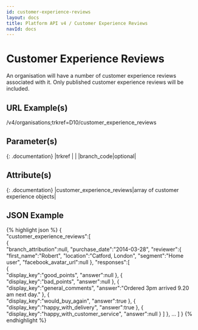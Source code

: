 ```yaml
---
id: customer-experience-reviews
layout: docs
title: Platform API v4 / Customer Experience Reviews
navId: docs
---
```


# Customer Experience Reviews
An organisation will have a number of customer experience reviews associated with it.
Only published customer experience reviews will be included.



## URL Example(s)
/v4/organisations;trkref=D10/customer_experience_reviews

## Parameter(s)

{: .documentation}
|trkref     |        |
|branch_code|optional|

## Attribute(s)

{: .documentation}
|customer_experience_reviews|array of customer experience objects|

## JSON Example
{% highlight json %}
{  
   "customer_experience_reviews":[  
      {  
         "branch_attribution":null,
         "purchase_date":"2014-03-28",
         "reviewer":{  
            "first_name":"Robert",
            "location":"Catford, London",
            "segment":"Home user",
            "facebook_avatar_url":null
         },
         "responses":[  
            {  
               "display_key":"good_points",
               "answer":null
            },
            {  
               "display_key":"bad_points",
               "answer":null
            },
            {  
               "display_key":"general_comments",
               "answer":"Ordered 3pm arrived 9.20 am next day."
            },
            {  
               "display_key":"would_buy_again",
               "answer":true
            },
            {  
               "display_key":"happy_with_delivery",
               "answer":true
            },
            {  
               "display_key":"happy_with_customer_service",
               "answer":null
            }
         ]
      },
      ...
   ]
}
{% endhighlight %}
